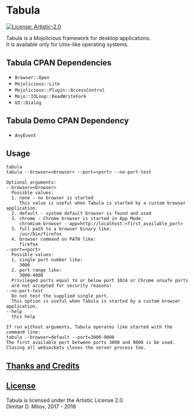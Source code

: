 # Tabula

[![License: Artistic-2.0](https://img.shields.io/badge/License-Artistic%202.0-0298c3.svg)](./LICENSE.md)

Tabula is a Mojolicious framework for desktop applications.  
It is available only for Unix-like operating systems.  

## Tabula CPAN Dependencies

* ``Browser::Open``  
* ``Mojolicious::Lite``  
* ``Mojolicious::Plugin::AccessControl``  
* ``Mojo::IOLoop::ReadWriteFork``  
* ``UI::Dialog``  

## Tabula Demo CPAN Dependency

* ``AnyEvent``  

## Usage

```
tabula  
tabula --browser=<browser> --port=<port> --no-port-test  

Optional arguments:
--browser=<browser>
  Possible values:
  1. none - no browser is started
     This value is useful when Tabula is started by a custom browser application.
  2. default - system default browser is found and used
  3. chrome - Chrome browser is started in App Mode:
     chromium-browser --app=http://localhost:<first_available_port>
  3. full path to a browser binary like:
     /usr/bin/firefox
  4. browser command on PATH like:
     firefox
--port=<port>
  Possible values:
  1. single port number like:
     3000
  2. port range like:
     3000-4000
  Privileged ports equal to or below port 1024 or Chrome unsafe ports
  are not accepted for security reasons!
--no-port-test
  Do not test the supplied single port.
  This option is useful when Tabula is started by a custom browser application.
--help
  this help

If run without arguments, Tabula operates like started with the command line:  
tabula --browser=default --port=3000-9000  
The first available port between ports 3000 and 9000 is be used.  
Closing all websockets closes the server process too.  
```

## [Thanks and Credits](./CREDITS.md)

## [License](./LICENSE.md)

Tabula is licensed under the Artistic License 2.0.  
Dimitar D. Mitov, 2017 - 2018  
